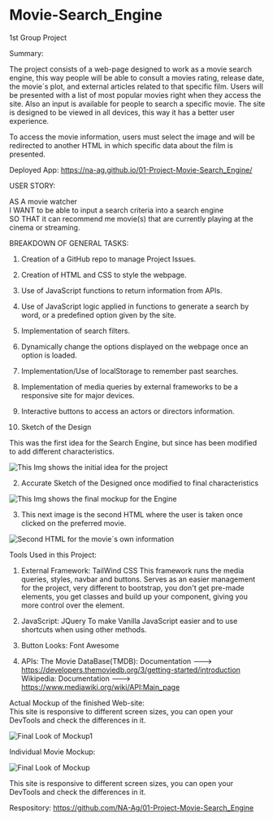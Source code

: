 # Movie-Search_Engine

1st Group Project

Summary:

The project consists of a web-page designed to work as a movie search engine, this way people will be able to consult a movies rating,
release date, the movie´s plot, and external articles related to that specific film. Users will be presented with a list of most popular movies right when they access the site. Also an input is available for people to search a specific movie. The site is designed to be viewed in all devices, this way it has a better user experience.

To access the movie information, users must select the image and will be redirected to another HTML in which specific data about the film is presented.

Deployed App: https://na-ag.github.io/01-Project-Movie-Search_Engine/

USER STORY:

AS A movie watcher<br/>
I WANT to be able to input a search criteria into a search engine<br/>
SO THAT it can recommend me movie(s) that are currently playing at the cinema or streaming.

BREAKDOWN OF GENERAL TASKS:

1. Creation of a GitHub repo to manage Project Issues.
2. Creation of HTML and CSS to style the webpage.
3. Use of JavaScript functions to return information from APIs.
4. Use of JavaScript logic applied in functions to generate a search by word, or a predefined option given by the site.
5. Implementation of search filters.
6. Dynamically change the options displayed on the webpage once an option is loaded.
7. Implementation/Use of localStorage to remember past searches.
8. Implementation of media queries by external frameworks to be a responsive site for major devices.
9. Interactive buttons to access an actors or directors information.

10. Sketch of the Design

This was the first idea for the Search Engine, but since has been modified to add different characteristics.

![This Img shows the initial idea for the project](./assets/images/Sketch-of-the-design.PNG)

2. Accurate Sketch of the Designed once modified to final characteristics

![This Img shows the final mockup for the Engine](./assets/images/Final-sketch-of-design.PNG)

3. This next image is the second HTML where the user is taken once clicked on the preferred movie.

![Second HTML for the movie´s own information](./assets/images/Second-html.PNG)

Tools Used in this Project:

1. External Framework: TailWind CSS
   This framework runs the media queries, styles, navbar and buttons. Serves as an easier management for the project, very different to bootstrap, you don't get pre-made elements, you get classes and build up your component, giving you more control over the element.

2. JavaScript: JQuery
   To make Vanilla JavaScript easier and to use shortcuts when using other methods.

3. Button Looks: Font Awesome

4. APIs:
   The Movie DataBase(TMDB): Documentation ---> https://developers.themoviedb.org/3/getting-started/introduction<br/>
   Wikipedia: Documentation ---> https://www.mediawiki.org/wiki/API:Main_page<br/>

Actual Mockup of the finished Web-site:<br/>
This site is responsive to different screen sizes, you can open your DevTools and check the differences in it.

![Final Look of Mockup1](./assets/images/Homepage.PNG)

Individual Movie Mockup:

![Final Look of Mockup](./assets/images/Movie-ss.PNG)

This site is responsive to different screen sizes, you can open your DevTools and check the differences in it.

Respository: https://github.com/NA-Ag/01-Project-Movie-Search_Engine
